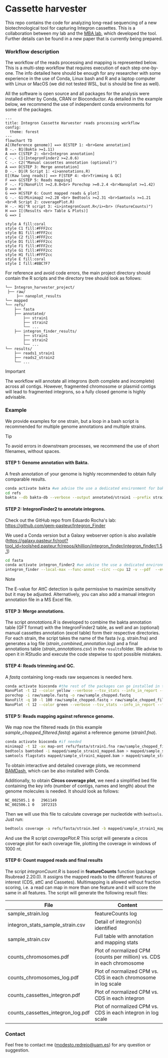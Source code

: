 # Cassette harvester


This repo contains the code for analyzing long-read sequencing of a new biotechnological tool for capturing Integron cassettes. This is a collaboration between my lab and the [MBA lab](https://ucm.es/mbalab), which developed the tool. Further details can be found in a new paper that is currently being prepared.

### Workflow description

The workflow of the reads processing and mapping is represented below. This is a multi-step workflow that requires execution of each step one-by-one. The info detailed here should be enough for any researcher with some experience in the use of Conda, Linux bash and R and a laptop computer with Linux or MacOS (we did not tested WSL, but is should be fine as well).

All the software is open source and all packages for the analysis were installed either by Conda, CRAN or Bioconductor. As detailed in the example below, we recommend the use of independent conda environments for some of the packages.

```mermaid
---
title: Integron Cassette Harvester reads processing workflow
config:
  theme: forest
---
flowchart TD
A[(Reference genome)] ==> B[STEP 1: <br>Gene annotation]
B -.- B1(Bakta >=1.11)
A ==> C[STEP 2: <br>Integron annotation]
C -.- C1(IntegronFinder2 >=2.0.6)
C -.- C2("Manual cassettes annotation (optional)")
A ==> D[STEP 3: Merge annotation]
D -.- D1(R Script 1: <i>annotations.R)
E[(Raw long reads)] ==> F[STEP 4: <br>Trimming & QC]
F ==> G[STEP 5: Reads mapping]
F -.- F1(NanoFilt >=2.8.0<br> Porechop >=0.2.4 <br>Nanoplot >=1.42)
D ==> H
G ==> H[STEP 6: Count mapped reads & plot]
G -.- G1(Minimap2 >=2.28 <br> Bedtools >=2.31 <br>Samtools >=1.21 <br>R Script 2: coveragePlot.R)
H -.- H1("R script 3: <i>integronCount.R</i><br> (FeatureCounts)") 
H ==> I[(Results <br> Table & Plots)]
G ==> I
 
style A fill:coral
style C1 fill:#FFF2cc
style B1 fill:#FFF2cc
style C2 fill:#FFF2cc
style D1 fill:#FFF2cc
style F1 fill:#FFF2cc
style G1 fill:#FFF2cc
style H1 fill:#FFF2cc
style E fill:coral
style I fill:#8BC7F7
```

For reference and avoid code errors, the main project directory should contain the R scripts and the directory tree should look as follows:

    └── Integron_harvester_project/
  	 ├── raw/ 
  		 ├── nanoplot_results 
  	└── mapped
  	└── refs/ 
  		├── fasta 
  		├── annotated/  
  			├── strain1 
  			├── strain2  
  			└── ... 
  		├── integron_finder_results/  
  			├── strain1  
  			├── strain2  
  			└── ... 
  	└── results/ 
  		├── reads1_strain1 
  		├── reads2_strain2 
  		└── ...

> [!IMPORTANT]
> The workflow will annotate all integrons (both complete and incomplete) across all contigs. However, fragmented chromosome or plasmid contigs will lead to fragmented integrons, so a fully closed genome is highly advisable.

### Example

We provide examples for one strain, but a loop in a bash script is recommended for multiple genome annotations and multiple strains. 

> [!TIP]
> To avoid errors in downstream processes, we recommend the use of short filenames, without spaces.

#### **STEP 1: Genome annotation with Bakta.**
A fresh annotation of your genome is highly recommended to obtain fully comparable results. 


```bash
conda activate bakta #we advise the use a dedicated environment for bakta
cd refs
bakta --db bakta-db --verbose --output annotated/strain1 --prefix strain1 --locus-tag strain1 --threads 12 fasta/strain1.fna --skip-crispr --force
```


#### **STEP 2: IntegronFinder2 to annotate integrons.**
Check out the GitHub repo from Eduardo Rocha's lab: https://github.com/gem-pasteur/Integron_Finder

We used a Conda version but a Galaxy webserver option is also available (https://galaxy.pasteur.fr/root?tool_id=toolshed.pasteur.fr/repos/khillion/integron_finder/integron_finder/1.5.1)
```bash
cd fasta
conda activate integron_finder2 #we advise the use a dedicated environment for IF2
integron_finder --local-max --func-annot --circ --cpu 12 -v --pdf  --evalue-attc 4 --calin-threshold 1  --outdir integron_finder_results/ fasta/strain.fna
```
> [!NOTE]
> The E-value for AttC detection is quite permissive to maximize sensitivity but it may be adjusted. Alternatively, you can also add a manual integron annotation file in a MS Excel file.


#### **STEP 3: Merge annotations.**
The script *annotations.R* is developed to combine the bakta annotation table (GFT format) with the IntegronFinder2 table, as well and an (optional) manual cassettes annotation (excel table) form their respective directories. For each strain, the script takes the name of the fasta (v.g. strain.fna) and generates a log file (*strain_combined_annotation.log*) and a final annotations table (*strain_annotations.csv*) in the `results`folder.
We advise to open it in RStudio and execute the code stepwise to spot possible mistakes.


#### **STEP 4: Reads trimming and QC.**
A *fastq* containing long-reads raw sequences is needed here. 
```bash
conda activate bioconda #the rest of the packages can ge installed in the same environment
NanoPlot -t 12 --color yellow --verbose --tsv_stats --info_in_report --fastq raw/sample.fastq -o nanoplot_results -p sample_raw --tsv_stats --store
porechop -i raw/sample.fastq -o raw/sample_chopped.fastq
NanoFilt -q 10 -l 100 raw/sample_chopped.fastq > raw/sample_chopped_filtered.fastq
NanoPlot -t 12 --color green --verbose --tsv_stats --info_in_report --fastq raw/sample_chopped_filtered.fastq -o nanoplot_results -p sample_final
```

#### **STEP 5: Reads mapping against reference genome.**
We map now the filtered reads (in this example *sample_chopped_filtered.fastq*) against a reference genome (*strain1.fna*). 
```bash
conda activate bioconda #if needed
minimap2 -t 12 -ax map-ont refs/fasta/strain1.fna raw/sample_chopped_filtered.fastq | samtools view -bh > mapped/sample_strain1_mapped.bam
bedtools bamtobed -i mapped/sample_strain1_mapped.bam > mapped/sample_strain1_mapped.bed
samtools flagstats mapped/sample_strain1_mapped.bam > mapped/sample_strain1_map_stats.txt #Contains stats needed for normalization in the next step
```

To obtain interactive and detailed coverage plots, we recommend [BAMDash](https://github.com/jonas-fuchs/BAMdash), which can be also installed with Conda.

Additionally, to obtain **Circos coverage plot**, we need a simplified bed file containing the key info (number of contigs, names and length) about the genome molecules is needed. It should look as follows:
```
NC_002505.1	0	2961149
NC_002506.1	0	1072315
```
Then we will use this file to calculate coverage per nucleotide with `bedtools`. Just run:
```bash
bedtools coverage -a refs/fasta/strain.bed -b mapped/sample_strain1_mapped.bam -bed -d | gzip >  mapped/sample_strain1_cov.tsv.gz
```
And use the R script *coveragePlot.R*
This script will generate a circos coverage plot for each coverage file, plotting the coverage in windows of 1000 nt.

#### **STEP 6: Count mapped reads and final results**
The script *integronCount.R* is based in **featureCounts** function (package Rsubread 2.20.0). It assigns the mapped reads to the different features of interest (CDS, attC and Cassetes). 
Multimapping is allowed without fraction scoring, i.e. a read can map in more than one feature and it will score the same in all features.
The script will generate the following result files:

| File                              | Content                                                                |
| --------------------------------- | ---------------------------------------------------------------------- |
| sample_strain.log                 | featureCounts log                                                      |
| integron_stats_sample_strain.csv  | Detail of integron(s) identified                                       |
| sample_strain.csv                 | Full table with annotation and mapping stats                           |
| counts_chromosomes.pdf            | Plot of normalized CPM (counts per million) vs. CDS in each chromosome |
| counts_chromosomes_log.pdf        | Plot of normalized CPM vs. CDS in each chromosome in log scale         |
| counts_cassettes_integron.pdf     | Plot of normalized CPM vs. CDS in each integron                        |
| counts_cassettes_integron_log.pdf | Plot of normalized CPM vs. CDS in each integron in log scale           |

### Contact
Feel free to contact me (modesto.redrejo@uam.es) for any question or suggestion.


